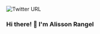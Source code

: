 ![Twitter URL](https://img.shields.io/twitter/url?label=Alisson&style=social&url=https%3A%2F%2Ftwitter.com%2Falissonrangel10)
### Hi there! 👋 I'm Alisson Rangel

<!--
**alissonrangel/alissonrangel** is a ✨ _special_ ✨ repository because its `README.md` (this file) appears on your GitHub profile.

Here are some ideas to get you started:

- 🔭 I’m currently working on ...
- 🌱 I’m currently learning ...
- 👯 I’m looking to collaborate on ...
- 🤔 I’m looking for help with ...
- 💬 Ask me about ...
- 📫 How to reach me: ...
- 😄 Pronouns: ...
- ⚡ Fun fact: ...
<div> 
 <a href = "mailto:alisson.rangel@hotmail.com"><img src="https://img.shields.io/badge/-Gmail-%23333?style=for-the-badge&logo=gmail&logoColor=white" target="_blank"></a>
  <a href="https://www.linkedin.com/in/alisson-rangel/" target="_blank"><img src="https://img.shields.io/badge/-LinkedIn-%230077B5?style=for-the-badge&logo=linkedin&logoColor=white" target="_blank"></a> 
</div>
<a href="https://www.linkedin.com/in/alisson-rangel/" target="_blank">
  <img src="https://cdn.jsdelivr.net/gh/devicons/devicon/icons/linkedin/linkedin-original-wordmark.svg" height="50px" />
</a> 
-->

